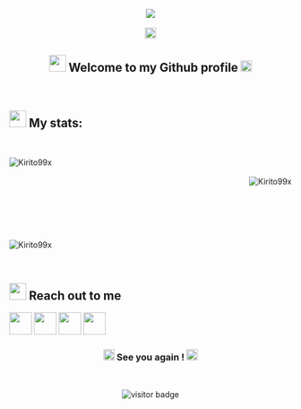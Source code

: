 <!-- ***** HEADER ***** -->

<p align="center"> 
 <img src = "https://img.shields.io/badge/Hey-Visitor%20!-brightgreen"> 
 <br/> <br/>
 <img src="https://emojis.slackmojis.com/emojis/images/1471045847/821/fistbump.gif?1471045847" width="20px"> 
</p>

<!-- <p align="center"> 
 <img src="https://cdn3.iconfinder.com/data/icons/new-year-2102/200/new_year-gr-12-512.png" width="80px">
 <img src="https://cdn3.iconfinder.com/data/icons/new-year-2102/200/new_year-gr-05-512.png" width="80px">
 <img src="https://cdn3.iconfinder.com/data/icons/new-year-2102/200/new_year-gr-05-512.png" width="80px">
 <img src="https://cdn3.iconfinder.com/data/icons/new-year-2102/200/new_year-gr-01-512.png" width="80px">
</p> -->

<h2 align="center">
 <img src="https://emojis.slackmojis.com/emojis/images/1471045860/875/monkey.gif?1471045860" width="30" /> 
 Welcome to my Github profile 
 <img src="https://emojis.slackmojis.com/emojis/images/1471045850/833/handshake.gif?1471045850" width="20" /> 
</h2> 
<br/>

<!-- ****************** -->

<!-- ***** MY STATS ***** -->

<h2 align="left">
 <img src="https://emojis.slackmojis.com/emojis/images/1471045839/793/computerrage.gif?1471045839" width="30" /> 
 My stats:
</h2> 
<br/>

<p> 
 <img align="left" src="https://github-readme-stats.vercel.app/api?username=Kirito99x&show_icons=true&theme=dracula" alt="Kirito99x"> 
 <br/><br/>
 <img align="right" src="https://github-readme-stats.vercel.app/api/top-langs/?username=Kirito99x&theme=dracula" alt="Kirito99x"> 
</p>

<p> 
 <br/><br/><br/><br/><br/>
<p align="left">
 <img align="center" src="https://github-readme-streak-stats.herokuapp.com/?user=Kirito99x&show_icons=true&theme=tokyonight_duo" alt="Kirito99x" />
</p> 
</p>
<br/>

<!-- ******************** -->


<!-- ***** REACH OUT TO ME ***** -->

<h2>
 <img src="https://emojis.slackmojis.com/emojis/images/1520808873/3643/cool-doge.gif?1520808873" width="30"> 
 Reach out to me 
</h2>

[<img src="https://cdn4.iconfinder.com/data/icons/colorful-guache-social-media-logos-1/159/social-media_linkedin-512.png" width="40">](https://www.linkedin.com/in/mohamed-ali-871a6b176/) 
[<img src="https://cdn3.iconfinder.com/data/icons/colorful-guache-social-media-logos-1/159/social-media_GitHub-512.png" width="40">](https://github.com/Kirito99x)
[<img src="https://cdn4.iconfinder.com/data/icons/colorful-guache-social-media-logos-1/155/social-media_instagram-black-512.png" width="40">](https://www.instagram.com/moe_syf99?igsh=MXBoZW5jb2xzNmUzcQ==)
[<img src="https://cdn2.iconfinder.com/data/icons/colorful-guache-social-media-logos-1/155/social-media_twitter-512.png" width="40">](https://twitter.com/mohmad123456761?t=Z5BQYwYKXZPtPbNj2gCcdg&s=09)
<!-- *************************** -->


<!-- ***** FOOTER ***** -->

<h3 align="center">
 <img src="https://emojis.slackmojis.com/emojis/images/1471045834/773/bow.gif?1471045834" width="20" /> 
 See you again ! 
 <img src="https://emojis.slackmojis.com/emojis/images/1471045833/765/beer.gif?1471045833" width="20" />
</h3>

<br/>

<p align="center">
    <img align="center" src="https://visitor-badge.glitch.me/badge?page_id=tridibsamanta" alt="visitor badge"/>
</p>

<!-- ****************** -->
